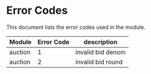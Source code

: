 # Error Codes

This document lists the error codes used in the module.


| Module | Error Code | description |
|--------|------------|-------------|
| auction |  1 | invalid bid denom |
| auction |  2 | invalid bid round |
